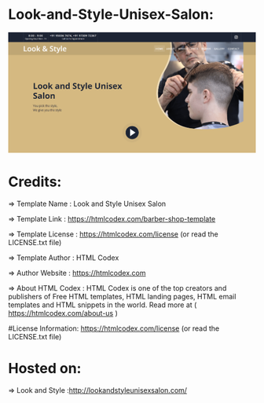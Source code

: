 # Look-and-Style-Unisex-Salon:
!["preview image"](https://github.com/RajSingh-oss/Look-and-Style-Unisex-Salon/blob/main/preview.png?raw=true)
# Credits:
 =>  Template Name    : Look and Style Unisex Salon

  =>  Template Link    : https://htmlcodex.com/barber-shop-template

  =>  Template License : https://htmlcodex.com/license (or read the LICENSE.txt file)

  =>  Template Author  : HTML Codex

  =>  Author Website   : https://htmlcodex.com

  =>  About HTML Codex : HTML Codex is one of the top creators and publishers of Free HTML templates, HTML landing pages, HTML email templates and HTML snippets in the world. Read more at ( https://htmlcodex.com/about-us )
  
  #License Information:
  https://htmlcodex.com/license (or read the LICENSE.txt file)
  
# Hosted on:
 => Look and Style :http://lookandstyleunisexsalon.com/
